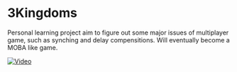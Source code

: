 # 3Kingdoms
Personal learning project aim to figure out some major issues of multiplayer game, such as synching and delay compensitions.
Will eventually become a MOBA like game.

[![Video](https://www.youtube.com/upload_thumbnail?v=gVpVlpBv2Ko&t=hqdefault&ts=1496062180198)](https://youtu.be/gVpVlpBv2Ko)
